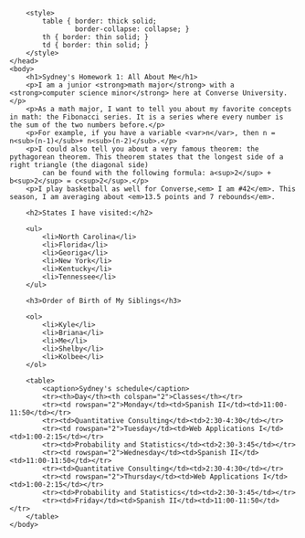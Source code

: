 
<!DOCTYPE html>
<html>
    <head>
        <meta charset="utf-8" />
        <title>Homework 1, CSC 235</title>
		
		<style>
            table { border: thick solid; 
                    border-collapse: collapse; }
            th { border: thin solid; }
            td { border: thin solid; }
        </style>
	</head>
	<body>
		<h1>Sydney's Homework 1: All About Me</h1>
		<p>I am a junior <strong>math major</strong> with a <strong>computer science minor</strong> here at Converse University.</p>
		<p>As a math major, I want to tell you about my favorite concepts in math: the Fibonacci series. It is a series where every number is the sum of the two numbers before.</p>
		<p>For example, if you have a variable <var>n</var>, then n = n<sub>(n-1)</sub>+ n<sub>(n-2)</sub>.</p>
		<p>I could also tell you about a very famous theorem: the pythagorean theorem. This theorem states that the longest side of a right triangle (the diagonal side)
			can be found with the following formula: a<sup>2</sup> + b<sup>2</sup> = c<sup>2</sup>.</p>
		<p>I play basketball as well for Converse,<em> I am #42</em>. This season, I am averaging about <em>13.5 points and 7 rebounds</em>.
		
		<h2>States I have visited:</h2>
		
		<ul>
			<li>North Carolina</li>
			<li>Florida</li>
			<li>Georiga</li>
			<li>New York</li>
			<li>Kentucky</li>
			<li>Tennessee</li>
		</ul>
		
		<h3>Order of Birth of My Siblings</h3>
		
		<ol>
			<li>Kyle</li>
			<li>Briana</li>
			<li>Me</li>
			<li>Shelby</li>
			<li>Kolbee</li>
		</ol>
		
		<table>
			<caption>Sydney's schedule</caption>
			<tr><th>Day</th><th colspan="2">Classes</th></tr>
			<tr><td rowspan="2">Monday</td><td>Spanish II</td><td>11:00-11:50</td></tr>
			<tr><td>Quantitative Consulting</td><td>2:30-4:30</td></tr>
			<tr><td rowspan="2">Tuesday</td><td>Web Applications I</td><td>1:00-2:15</td></tr>
			<tr><td>Probability and Statistics</td><td>2:30-3:45</td></tr>
			<tr><td rowspan="2">Wednesday</td><td>Spanish II</td><td>11:00-11:50</td></tr>
			<tr><td>Quantitative Consulting</td><td>2:30-4:30</td></tr>
			<tr><td rowspan="2">Thursday</td><td>Web Applications I</td><td>1:00-2:15</td></tr>
			<tr><td>Probability and Statistics</td><td>2:30-3:45</td></tr>
			<tr><td>Friday</td><td>Spanish II</td><td>11:00-11:50</td></tr>
		</table>
	</body>
</html>